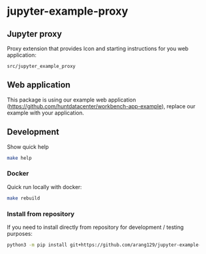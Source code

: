 # jupyter-example-proxy

## Jupyter proxy

Proxy extension that provides Icon and starting instructions for you web application:

```
src/jupyter_example_proxy
```

## Web application

This package is using our example web application (https://github.com/huntdatacenter/workbench-app-example),
replace our example with your application.

## Development

Show quick help

```bash
make help
```

### Docker

Quick run locally with docker:

```bash
make rebuild
```

### Install from repository

If you need to install directly from repository for development / testing purposes:


```bash
python3 -m pip install git+https://github.com/arang129/jupyter-example-proxy.git@main#egg=jupyter-example-proxy
```
